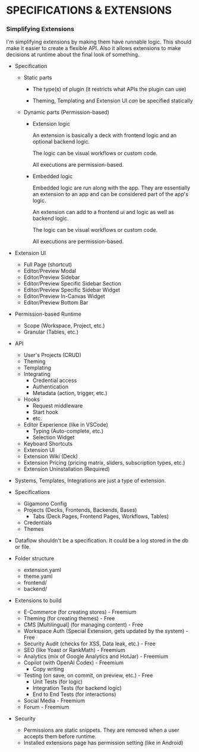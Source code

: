 # SPECIFICATIONS & EXTENSIONS

### Simplifying Extensions

I'm simplifying extensions by making them have runnable logic.
This should make it easier to create a flexible API.
Also it allows extensions to make decisions at runtime about the final look of something.

- Specification

  - Static parts

    - The type(s) of plugin (it restricts what APIs the plugin can use)

    - Theming, Templating and Extension UI _can_ be specified statically

  - Dynamic parts (Permission-based)

    - Extension logic

      An extension is basically a deck with frontend logic and an optional backend logic.

      The logic can be visual workflows or custom code.

      All executions are permission-based.

    - Embedded logic

      Embedded logic are run along with the app. They are essentially an extension to an app and can be considered part of the app's logic.

      An extension can add to a frontend ui and logic as well as backend logic.

      The logic can be visual workflows or custom code.

      All executions are permission-based.

- Extension UI

  - Full Page (shortcut)
  - Editor/Preview Modal
  - Editor/Preview Sidebar
  - Editor/Preview Specific Sidebar Section
  - Editor/Preview Specific Sidebar Widget
  - Editor/Preview In-Canvas Widget
  - Editor/Preview Bottom Bar

- Permission-based Runtime

  - Scope (Workspace, Project, etc.)
  - Granular (Tables, etc.)

- API

  - User's Projects (CRUD)
  - Theming
  - Templating
  - Integrating
    - Credential access
    - Authentication
    - Metadata (action, trigger, etc.)
  - Hooks
    - Request middleware
    - Start hook
    - etc.
  - Editor Experience (like in VSCode)
    - Typing (Auto-complete, etc.)
    - Selection Widget
  - Keyboard Shortcuts
  - Extension UI
  - Extension Wiki (Deck)
  - Extension Pricing (pricing matrix, sliders, subscription types, etc.)
  - Extension Uninstallation (Required)

- Systems, Templates, Integrations are just a type of extension.

- Specifications

  - Gigamono Config
  - Projects (Decks, Frontends, Backends, Bases)
    - Tabs (Deck Pages, Frontend Pages, Workflows, Tables)
  - Credentials
  - Themes

- Dataflow shouldn't be a specification. It could be a log stored in the db or file.

- Folder structure

  - extension.yaml
  - theme.yaml
  - frontend/
  - backend/

- Extensions to build

  - E-Commerce (for creating stores) - Freemium
  - Theming (for creating themes) - Free
  - CMS [Multilingual] (for managing content) - Free
  - Workspace Auth (Special Extension, gets updated by the system) - Free
  - Security Audit (checks for XSS, Data leak, etc.) - Free
  - SEO (like Yoast or RankMath) - Freemium
  - Analytics (mix of Google Analytics and HotJar) - Freemium
  - Copilot (with OpenAI Codex) - Freemium
    - Copy writing
  - Testing (on save, on commit, on preview, etc.) - Free
    - Unit Tests (for logic)
    - Integration Tests (for backend logic)
    - End to End Tests (for interactions)
  - Social Media - Freemium
  - Forum - Freemium

- Security
  - Permissions are static snippets. They are removed when a user accepts them before runtime.
  - Installed extensions page has permission setting (like in Android)
